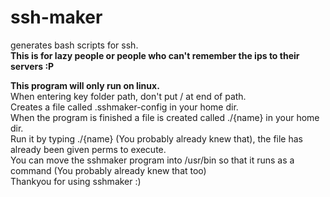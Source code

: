 # ssh-maker
generates bash scripts for ssh.  
**This is for lazy people or people who can't remember the ips to their servers :P**

**This program will only run on linux.**  
When entering key folder path, don't put / at end of path.  
Creates a file called .sshmaker-config in your home dir.  
When the program is finished a file is created called ./{name} in your home dir.  
Run it by typing ./{name} (You probably already knew that), the file has already been given perms to execute.  
You can move the sshmaker program into /usr/bin so that it runs as a command (You probably already knew that too)  
Thankyou for using sshmaker :)
